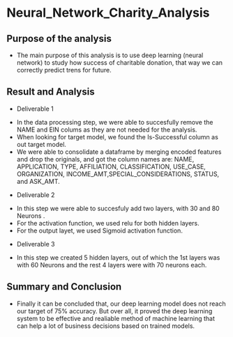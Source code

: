 # Neural_Network_Charity_Analysis
## Purpose of the analysis
- The main purpose of this analysis is to use deep learning (neural network) to study how success of charitable donation, that way we can correctly predict trens for future. 

## Result and Analysis
  * Deliverable 1

  - In the data processing step, we were able to succesfully remove the NAME and EIN colums as they are not needed for the analysis.
  - When looking for target model, we found the Is-Successful column as out target model.
  - We were able to consolidate a dataframe by merging encoded features and drop the originals, and got the column names are: NAME, APPLICATION, TYPE, AFFILIATION, CLASSIFICATION, USE_CASE, ORGANIZATION, INCOME_AMT,SPECIAL_CONSIDERATIONS, STATUS, and ASK_AMT.

  * Deliverable 2

  - In this step we were able to succesfuly add two layers, with 30 and 80 Neurons .
  - For the activation function, we used relu for both hidden layers.
  - For the output layet, we used Sigmoid activation function.
  
  * Deliverable 3 

  - In this step we created 5 hidden layers, out of which the 1st layers was with 60 Neurons and the rest 4 layers were with 70 neurons each.


## Summary and Conclusion

- Finally it can be concluded that, our deep learning model does not reach our target of 75% accuracy. But over all, it proved the deep learning system to be effective and realiable method of machine learning that can help a lot of business decisions based on trained models.

